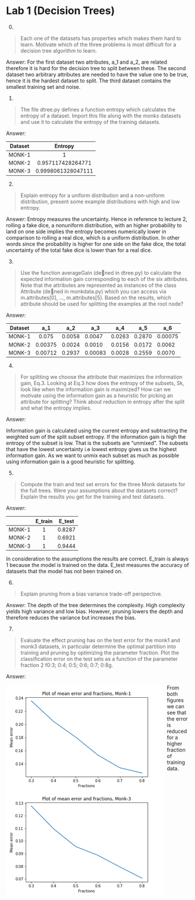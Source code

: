 # Lab 1 (Decision Trees)
0. 
> Each one of the datasets has properties which makes
them hard to learn. Motivate which of the three problems is most
difficult for a decision tree algorithm to learn.

Answer: For the first dataset two attributes, a_1 and a_2, are related therefore it is hard for the decision tree to split between these. The second dataset two arbitrary attributes are needed to have the value one to be true, hence it is the hardest dataset to split. The third dataset contains the smallest training set and noise.

1.
> The file dtree.py defines a function entropy which
calculates the entropy of a dataset. Import this file along with the monks datasets and use it to calculate the entropy of the training
datasets.

Answer: 

| Dataset        | Entropy           |
| ------------- |:-------------:| 
| MONK-1    | 1  | 
| MONK-2      | 0.957117428264771   |  
| MONK-3 |    0.9998061328047111  | 

2.
> Explain entropy for a uniform distribution and a non-uniform distribution, present some example distributions with
high and low entropy.

Answer: Entropy measures the uncertainty. Hence in reference to lecture 2, rolling a fake dice, a nonuniform distribution, with an higher probability to land on one side implies the entropy becomes numerically lower in comparison to rolling a real dice, which is a uniform distribution. In other words since the probability is higher for one side on the fake dice, the total uncertainty of the total fake dice is lower than for a real dice.

3.
>Use the function averageGain (dened in dtree.py) to calculate the expected information gain corresponding to each of the six attributes.  Note that the attributes are represented as instances of the class Attribute (dened in monkdata.py) which you can access via m.attributes[0], ..., m.attributes[5]. Based on the results, which attribute should be used for splitting the examples at the root node?

Answer: 

| Dataset | a_1     | a_2    | a_3     | a_4    | a_5    | a_6     |
|---------|:---------:|--------|---------|--------|--------|---------|
| MONK-1  | 0.075   | 0.0058 | 0.0047  | 0.0263 | 0.2870 | 0.00075 |
| MONK-2  | 0.00375 | 0.0024 | 0.0010  | 0.0156 | 0.0172 | 0.0062  |
| MONK-3  | 0.00712 | 0.2937 | 0.00083 | 0.0028 | 0.2559 | 0.0070  |


4.
>For splitting we choose the attribute that maximizes
the information gain, Eq.3. Looking at Eq.3 how does the entropy of
the subsets, Sk, look like when the information gain is maximized?
How can we motivate using the information gain as a heuristic for
picking an attribute for splitting? Think about reduction in entropy
after the split and what the entropy implies.

Answer:

Information gain is calculated using the current entropy and subtracting the weighted sum of the split subset entropy.  If the information gain is high the entropy of the subset is low. That is the subsets are “unmixed”. The subsets that have the lowest uncertainty i.e lowest entropy gives us the highest information gain. As we want to unmix each subset as much as possible using information gain is a good heuristic for splitting.
			
5.
> Compute the train and test set errors for the three Monk datasets for the full trees. Were your assumptions about the datasets correct? Explain the results you get for the training and test datasets.

Answer: 

|       | E_train          | E_test |
| ------------- |:-------------:| :-------------:| 
| MONK-1    | 1  |  0.8287 | 
| MONK-2      | 1   |   0.6921|
| MONK-3 |    1  |  0.9444 |

In consideration to the assumptions the results are correct. E_train is always 1 because the model is trained on the data. E_test measures the accuracy of datasets that the model has not been trained on.

6.
> Explain pruning from a bias variance trade-off perspective.

Answer: The depth of the tree determines the complexity. High complexity yields high variance and low bias. However, pruning lowers the depth and therefore reduces the variance but increases the bias.

7.
> Evaluate the effect pruning has on the test error for
the monk1 and monk3 datasets, in particular determine the optimal
partition into training and pruning by optimizing the parameter
fraction. Plot the classification error on the test sets as a function
of the parameter fraction 2 f0:3; 0:4; 0:5; 0:6; 0:7; 0:8g.

Answer:

<img src="monk1.png"
     alt="Monk-1"
     style="float: left; margin-right: 10px;" />

<img src="monk3.png"
     alt="Monk-3"
     style="float: left; margin-right: 10px;" />

From both figures we can see that the error is reduced for a higher fraction of training data.
